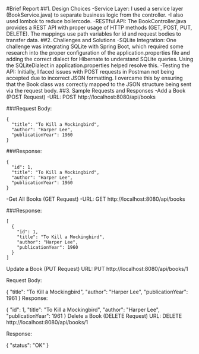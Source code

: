 #Brief Report
##1. Design Choices
-Service Layer: I used a service layer (BookService.java) to separate business logic from the controller.
-I also used lombok to reduce boilercode.
-RESTful API: The BookController.java provides a REST API with proper usage of HTTP methods (GET, POST, PUT, DELETE). The mappings use path variables for id and request bodies to transfer data.
##2. Challenges and Solutions
-SQLite Integration: One challenge was integrating SQLite with Spring Boot, which required some research into the proper configuration of the application.properties file and adding the correct dialect for Hibernate to understand SQLite queries. Using the SQLiteDialect in application.properties helped resolve this.
-Testing the API: Initially, I faced issues with POST requests in Postman not being accepted due to incorrect JSON formatting. I overcame this by ensuring that the Book class was correctly mapped to the JSON structure being sent via the request body.
##3. Sample Requests and Responses
-Add a Book (POST Request)
-URL: POST http://localhost:8080/api/books

###Request Body:
```
{
  "title": "To Kill a Mockingbird",
  "author": "Harper Lee",
  "publicationYear": 1960
}
```
###Response:

```
{
  "id": 1,
  "title": "To Kill a Mockingbird",
  "author": "Harper Lee",
  "publicationYear": 1960
}
```
-Get All Books (GET Request)
-URL: GET http://localhost:8080/api/books

###Response:

```
[
  {
    "id": 1,
    "title": "To Kill a Mockingbird",
    "author": "Harper Lee",
    "publicationYear": 1960
  }
]
```
Update a Book (PUT Request)
URL: PUT http://localhost:8080/api/books/1

Request Body:


{
  "title": "To Kill a Mockingbird",
  "author": "Harper Lee",
  "publicationYear": 1961
}
Response:


{
  "id": 1,
  "title": "To Kill a Mockingbird",
  "author": "Harper Lee",
  "publicationYear": 1961
}
Delete a Book (DELETE Request)
URL: DELETE http://localhost:8080/api/books/1

Response:


{
  "status": "OK"
}

